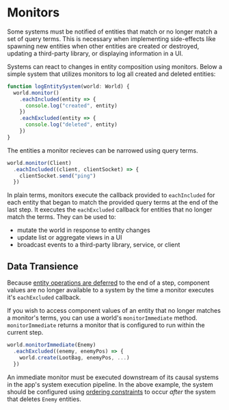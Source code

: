 # Monitors

Some systems must be notified of entities that match or no longer match a set of query terms. This is necessary when implementing side-effects like spawning new entities when other entities are created or destroyed, updating a third-party library, or displaying information in a UI.

Systems can react to changes in entity composition using monitors. Below a simple system that utilizes monitors to log all created and deleted entities:

```ts
function logEntitySystem(world: World) {
  world.monitor()
    .eachIncluded(entity => {
      console.log("created", entity)
    })
    .eachExcluded(entity => {
      console.log("deleted", entity)
    })
}
```

The entities a monitor recieves can be narrowed using query terms.

```ts
world.monitor(Client)
  .eachIncluded((client, clientSocket) => {
    clientSocket.send("ping")
  })
```

In plain terms, monitors execute the callback provided to `eachIncluded` for each entity that began to match the provided query terms at the end of the last step. It executes the `eachExcluded` callback for entities that no longer match the terms. They can be used to:

- mutate the world in response to entity changes
- update list or aggregate views in a UI
- broadcast events to a third-party library, service, or client

## Data Transience

Because [entity operations are deferred](./entities.md#entity-transaction) to the end of a step, component values are no longer available to a system by the time a monitor executes it's `eachExcluded` callback.

If you wish to access component values of an entity that no longer matches a monitor's terms, you can use a world's `monitorImmediate` method. `monitorImmediate` returns a monitor that is configured to run within the current step.

```ts
world.monitorImmediate(Enemy)
  .eachExcluded((enemy, enemyPos) => {
    world.create(LootBag, enemyPos, ...)
  })
```

An immediate monitor must be executed downstream of its causal systems in the app's system execution pipeline. In the above example, the system should be configured using [ordering constraints](./systems.md#ordering-constraints) to occur _after_ the system that deletes `Enemy` entities.
